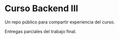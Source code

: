 # Curso Backend III

Un repo público para compartir experiencia del curso.

Entregas parciales del trabajo final.
